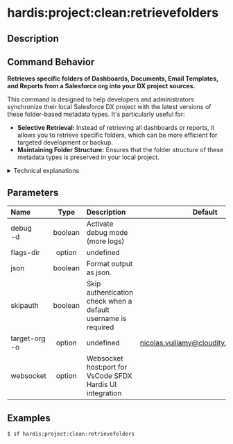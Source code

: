 <!-- This file has been generated with command 'sf hardis:doc:plugin:generate'. Please do not update it manually or it may be overwritten -->
# hardis:project:clean:retrievefolders

## Description


## Command Behavior

**Retrieves specific folders of Dashboards, Documents, Email Templates, and Reports from a Salesforce org into your DX project sources.**

This command is designed to help developers and administrators synchronize their local Salesforce DX project with the latest versions of these folder-based metadata types. It's particularly useful for:

- **Selective Retrieval:** Instead of retrieving all dashboards or reports, it allows you to retrieve specific folders, which can be more efficient for targeted development or backup.
- **Maintaining Folder Structure:** Ensures that the folder structure of these metadata types is preserved in your local project.

<details>
<summary>Technical explanations</summary>

The command's technical implementation involves:

- **Folder Iteration:** It defines a list of folder-based metadata types (`dashboards`, `documents`, `email`, `reports`).
- **File System Check:** For each type, it checks if the corresponding folder exists in `force-app/main/default/`.
- **Recursive Retrieval:** It iterates through subfolders within these main folders. For each subfolder, it constructs and executes a `sf project retrieve start` command.
- **Salesforce CLI Integration:** It uses `sf project retrieve start -m <MetadataType>:<FolderName>` to retrieve the content of individual folders. This ensures that only the specified folder and its contents are retrieved.
- **Error Handling:** It includes basic error handling for the `execCommand` calls.
</details>


## Parameters

| Name              |  Type   | Description                                                   |                Default                 | Required | Options |
|:------------------|:-------:|:--------------------------------------------------------------|:--------------------------------------:|:--------:|:-------:|
| debug<br/>-d      | boolean | Activate debug mode (more logs)                               |                                        |          |         |
| flags-dir         | option  | undefined                                                     |                                        |          |         |
| json              | boolean | Format output as json.                                        |                                        |          |         |
| skipauth          | boolean | Skip authentication check when a default username is required |                                        |          |         |
| target-org<br/>-o | option  | undefined                                                     | nicolas.vuillamy@cloudity.com.playnico |          |         |
| websocket         | option  | Websocket host:port for VsCode SFDX Hardis UI integration     |                                        |          |         |

## Examples

```shell
$ sf hardis:project:clean:retrievefolders
```



